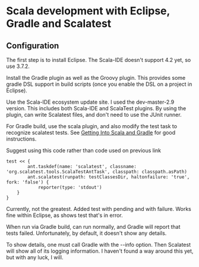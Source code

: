 [title:Scala project using Gradle and Eclipse]: /
[tags: {scala, eclipse, gradle, scalatest}]: /
[category:programming]: /
[order:20]: /
[serve:false]: /
# Scala development with Eclipse, Gradle and Scalatest   ###

## Configuration  ###
The first step is to install Eclipse. The Scala-IDE doesn't support 4.2 yet, so use 3.7.2.

Install the Gradle plugin as well as the Groovy plugin. This provides some gradle DSL support in build scripts (once you enable the DSL on a project in Eclipse).

Use the Scala-IDE ecosystem update site. I used the dev-master-2.9 version. This includes both Scala-IDE and ScalaTest plugins. By using the plugin, can write Scalatest files, and don't need to use the JUnit runner.

For Gradle build, use the scala plugin, and also modify the test task to recognize scalatest tests. See [Getting Into Scala and Gradle](http://martingladdish.co.uk/blog/2010/10/31/getting-into-scala-and-gradle/) for good instructions.

Suggest using this code rather than code used on previous link

	test << {
    		ant.taskdef(name: 'scalatest', classname: 'org.scalatest.tools.ScalaTestAntTask', classpath: classpath.asPath)
    		ant.scalatest(runpath: testClassesDir, haltonfailure: 'true', fork: 'false') {
        		reporter(type: 'stdout')
    	}
	}

Currently, not the greatest. Added test with pending and with failure. Works fine within Eclipse, as shows test that's in error.

When run via Gradle build, can run normally, and Gradle will report that tests failed. Unfortunately, by default, it doesn't show any details.

To show details, one must call Gradle with the --info option. Then Scalatest will show all of its logging information. I haven't found a way around this yet, but with any luck, I will.